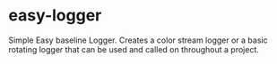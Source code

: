 # easy-logger

Simple Easy baseline Logger. Creates a color stream logger or a basic rotating logger that can be used and called on throughout a project.
